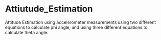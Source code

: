 # Attiutude_Estimation
Attitude Estimation using accelerometer measurements using two different equations to calculate phi angle, and using three different equations to calculate theta angle.
